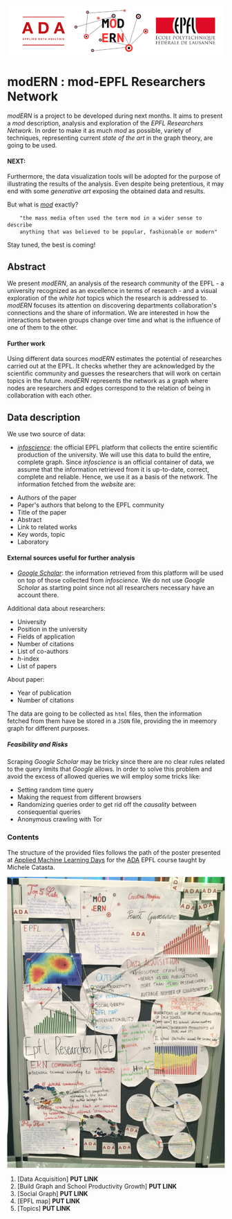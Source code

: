 ![alt text](Images/logo_merge.png "Logo Title Text 1")

# modERN : mod-EPFL Researchers Network

*modERN* is a project to be developed during next months. It aims to present a *mod* description, analysis and exploration of the *EPFL Researchers Network*. In order to make it as much *mod* as possible, variety of techniques, representing current *state of the art* in the graph theory, are going to be used. 


#### NEXT:
Furthermore, the data visualization tools will be adopted for the purpose of illustrating the results of the analysis. Even despite being pretentious, it may end with some *generative art* exposing the obtained data and results.

But what is [*mod*](https://en.wikipedia.org/wiki/Mod_(subculture)) exactly?

        "the mass media often used the term mod in a wider sense to describe
        anything that was believed to be popular, fashionable or modern"

Stay tuned, the best is coming!

## Abstract

We present *modERN*, an analysis of the research community of the EPFL - a university recognized as an excellence in terms of research - and a visual exploration of the *white hot* topics which the research is addressed to. *modERN* focuses its attention on discovering departments collaboration's connections and the share of information. We are interested in how the interactions between groups change over time and what is the influence of one of them to the other. 


#### Further work

Using different data sources *modERN* estimates the potential of researches carried out at the EPFL. It checks whether they are acknowledged by the scientific community and guesses the researchers that will work on certain topics in the future. *modERN* represents the network as a graph where nodes are researchers and edges correspond to the relation of being in collaboration with each other.


## Data description

We use two source of data:

* [*infoscience*](https://infoscience.epfl.ch/collection/Infoscience/Research?ln=en): the official EPFL platform that collects the entire scientific production of the university. We will use this data to build the entire, complete graph. Since *infoscience* is an official container of data, we assume that the information retrieved from it is up-to-date, correct, complete and reliable. Hence, we use it as a basis of the network. The information fetched from the *website* are:
 - Authors of the paper
 - Paper's authors that belong to the EPFL community
 - Title of the paper
 - Abstract
 - Link to related works
 - Key words, topic
 - Laboratory

#### External sources useful for further analysis

* [*Google Scholar*](https://scholar.google.ch/citations?view_op=view_org&hl=it&org=16539297749990713900): the information retrieved from 
this platform will be used on top of those collected from *infoscience*. We do not use *Google Scholar* as starting point since not all researchers necessary have an account there.

Additional data about researchers:
 
 - University
 - Position in the university
 - Fields of application
 - Number of citations
 - List of co-authors
 - *h*-index
 - List of papers

About paper:
 
 - Year of publication
 - Number of citations

The data are going to be collected as `html` files, then the information fetched from them have be stored in a `JSON` file, providing the in meemory graph for different purposes.


##### Feasibility and Risks

Scraping *Google Scholar* may be tricky since there are no clear rules related to the query limits that *Google* allows. In order to solve this problem and avoid the excess of allowed queries we will employ some tricks like:
 
 - Setting random time query
 - Making the request from different browsers
 - Randomizing queries order to get rid off the *causality* between consequential queries
 - Anonymous crawling with Tor


### Contents

The structure of the provided files follows the path of the poster presented at [Applied Machine Learning Days](https://www.appliedmldays.org) for the [ADA](http://ada.epfl.ch) EPFL course taught by Michele Catasta. 

![alt text](Images/poster.jpg "Poster")

 
 1. [Data Acquisition] __PUT LINK__
 2. [Build Graph and School Productivity Growth] __PUT LINK__
 3. [Social Graph] __PUT LINK__
 4. [EPFL map] __PUT LINK__
 6. [Topics] __PUT LINK__

